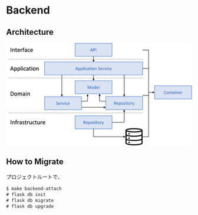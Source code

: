 # Backend

## Architecture

![alt](./images/architecture.png)

## How to Migrate

プロジェクトルートで、

```shell
$ make backend-attach
# flask db init
# flask db migrate
# flask db upgrade
```

